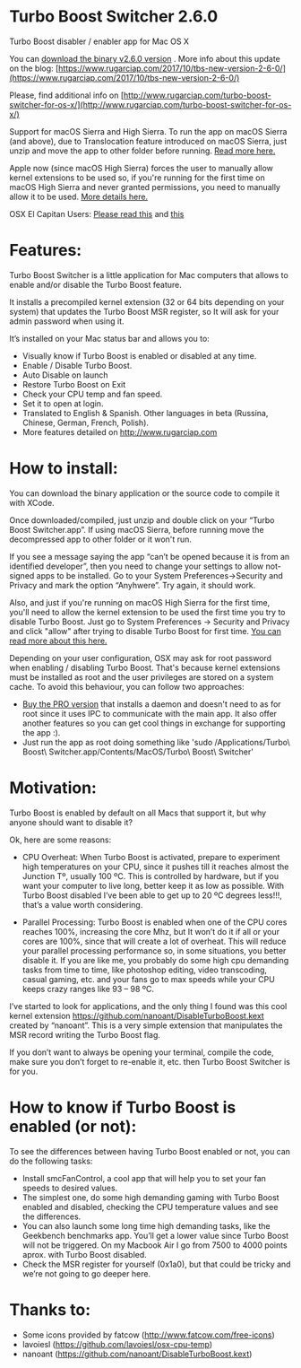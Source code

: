 Turbo Boost Switcher 2.6.0
====================

Turbo Boost disabler / enabler app for Mac OS X

You can [download the binary v2.6.0 version](http://www.rugarciap.com/turbo-boost-switcher-for-os-x/) . More info about this update on the blog: [https://www.rugarciap.com/2017/10/tbs-new-version-2-6-0/](https://www.rugarciap.com/2017/10/tbs-new-version-2-6-0/)

Please, find additional info on [http://www.rugarciap.com/turbo-boost-switcher-for-os-x/](http://www.rugarciap.com/turbo-boost-switcher-for-os-x/)

Support for macOS Sierra and High Sierra. To run the app on macOS Sierra (and above), due to Translocation feature introduced on macOS Sierra, just unzip and move the app to other folder before running. [Read more here.](http://www.rugarciap.com/2016/08/how-to-run-turbo-boost-switcher-on-macos-sierra/)

Apple now (since macOS High Sierra) forces the user to manually allow kernel extensions to be used so, if you're running for the first time on macOS High Sierra and never granted permissions, you need to manually allow it to be used. [More details here.](https://www.rugarciap.com/2017/09/an-update-after-macos-high-sierra-release/)

OSX El Capitan Users: [Please read this](http://www.rugarciap.com/2015/11/osx-el-capitan-tbs/) and [this](http://www.rugarciap.com/faqs/)


Features:
====================

Turbo Boost Switcher is a little application for Mac computers that allows to enable and/or disable the Turbo Boost feature.

It installs a precompiled kernel extension (32 or 64 bits depending on your system) that updates the Turbo Boost MSR register, so It will ask for your admin password when using it.

It’s installed on your Mac status bar and allows you to:

- Visually know if Turbo Boost is enabled or disabled at any time.
- Enable / Disable Turbo Boost.
- Auto Disable on launch
- Restore Turbo Boost on Exit
- Check your CPU temp and fan speed.
- Set it to open at login.
- Translated to English & Spanish. Other languages in beta (Russina, Chinese, German, French, Polish).
- More features detailed on http://www.rugarciap.com

How to install:
====================

You can download the binary application or the source code to compile it with XCode.

Once downloaded/compiled, just unzip and double click on your “Turbo Boost Switcher.app”. If using macOS Sierra, before running move the decompressed app to other folder or it won't run.

If you see a message saying the app “can’t be opened because it is from an identified developer”, then you need to change your settings to allow not-signed apps to be installed. Go to your System Preferences->Security and Privacy and mark the option “Anyhwere”. Try again, it should work.

Also, and just if you're running on macOS High Sierra for the first time, you'll need to allow the kernel extension to be used the first time you try to disable Turbo Boost. Just go to System Preferences -> Security and Privacy and click "allow" after trying to disable Turbo Boost for first time. [You can read more about this here.](http://www.rugarciap.com/2016/08/how-to-run-turbo-boost-switcher-on-macos-sierra/)

Depending on your user configuration, OSX may ask for root password when enabling / disabling Turbo Boost. That's because kernel extensions must be installed as root and the user privileges are stored on a system cache. To avoid this behaviour, you can follow two approaches:

 - [Buy the PRO version](https://gumroad.com/l/YeBQUF) that installs a daemon and doesn't need to as for root since it uses IPC to communicate with the main app. It also offer another features so you can get cool things in exchange for supporting the app :).
 - Just run the app as root doing something like 'sudo /Applications/Turbo\ Boost\ Switcher.app/Contents/MacOS/Turbo\ Boost\ Switcher'

Motivation:
====================

Turbo Boost is enabled by default on all Macs that support it, but why anyone should want to disable it?

Ok, here are some reasons:

- CPU Overheat: When Turbo Boost is activated, prepare to experiment high temperatures on your CPU, since it pushes till it reaches almost the Junction Tº, usually 100 ºC. This is controlled by hardware, but if you want your computer to live long, better keep it as low as possible. With Turbo Boost disabled I’ve been able to get up to 20 ºC degrees less!!!, that’s a value worth considering.

- Parallel Processing: Turbo Boost is enabled when one of the CPU cores reaches 100%, increasing the core Mhz, but It won’t do it if all or your cores are 100%, since that will create a lot of overheat. This will reduce your parallel processing performance so, in some situations, you better disable it.
If you are like me, you probably do some high cpu demanding tasks from time to time, like photoshop editing, video transcoding, casual gaming, etc. and your fans go to max speeds while your CPU keeps crazy ranges like 93 – 98 ºC.

I’ve started to look for applications, and the only thing I found was this cool kernel extension https://github.com/nanoant/DisableTurboBoost.kext created by “nanoant”. This is a very simple extension that manipulates the MSR record writing the Turbo Boost flag.

If you don’t want to always be opening your terminal, compile the code, make sure you don’t forget to re-enable it, etc. then Turbo Boost Switcher is for you.

 
How to know if Turbo Boost is enabled (or not):
====================

To see the differences between having Turbo Boost enabled or not, you can do the following tasks:

- Install smcFanControl, a cool app that will help you to set your fan speeds to desired values.
- The simplest one, do some high demanding gaming with Turbo Boost enabled and disabled, checking the CPU temperature values and see the differences.
- You can also launch some long time high demanding tasks, like the Geekbench benchmarks app. You’ll get a lower value since Turbo Boost will not be triggered. On my Macbook Air I go from 7500 to 4000 points aprox. with Turbo Boost disabled.
- Check the MSR register for yourself (0x1a0), but that could be tricky and we’re not going to go deeper here.
 

Thanks to:
===========

- Some icons provided by fatcow (http://www.fatcow.com/free-icons)
- lavoiesl (https://github.com/lavoiesl/osx-cpu-temp)
- nanoant (https://github.com/nanoant/DisableTurboBoost.kext)
